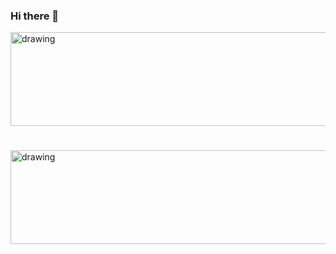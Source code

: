 ### Hi there 👋

<img src="https://user-images.githubusercontent.com/101610337/214110640-273c61de-c7d2-4ff0-90e0-53b4c601ef88.gif)" alt="drawing" width="800" height="150"/><h1></h1>
     
<!--
**blackcat80/blackcat80** is a ✨ _special_ ✨ repository because its `README.md` (this file) appears on your GitHub profile.

Here are some ideas to get you started:

- 🔭 I’m currently working on ...
- 🌱 I’m currently learning ...
- 👯 I’m looking to collaborate on ...
- 🤔 I’m looking for help with ...
- 💬 Ask me about ...
- 📫 How to reach me: ...
- 😄 Pronouns: ...
- ⚡ Fun fact: ...
-->


<img src="https://miro.medium.com/max/1400/1*jB76MLZjiNhGSQQvxm7LSQ.gif" alt="drawing" width="800" height="150"/><h1></h1>
